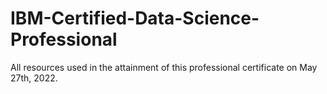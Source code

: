 # IBM-Certified-Data-Science-Professional
All resources used in the attainment of this professional certificate on May 27th, 2022.
